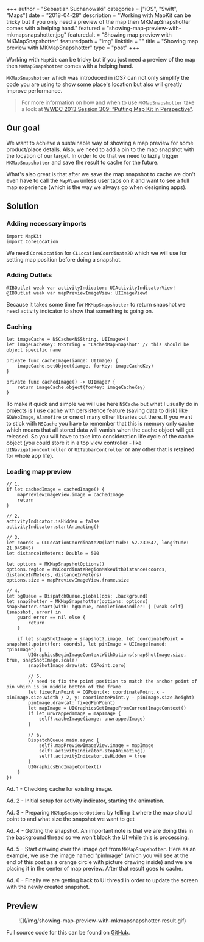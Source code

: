 +++
author = "Sebastian Suchanowski"
categories = ["iOS", "Swift", "Maps"]
date = "2018-04-28"
description = "Working with MapKit can be tricky but if you only need a preview of the map then MKMapSnapshotter comes with a helping hand."
featured = "showing-map-preview-with-mkmapsnapshotter.jpg"
featuredalt = "Showing map preview with MKMapSnapshotter"
featuredpath = "img"
linktitle = ""
title = "Showing map preview with MKMapSnapshotter"
type = "post"
+++

Working with `MapKit` can be tricky but if you just need a preview of the map then `MKMapSnapshotter` comes with a helping hand.

`MKMapSnapshotter` which was introduced in iOS7 can not only simplify the code you are using to show some place's location but also will greatly improve performance.

> For more information on how and when to use `MKMapSnapshotter` take a look at [WWDC 2013 Session 309: “Putting Map Kit in Perspective”](https://developer.apple.com/videos/play/wwdc2013/309/).

## Our goal

We want to achieve a sustainable way of showing a map preview for some product/place details. Also, we need to add a pin to the map snapshot with the location of our target. In order to do that we need to lazily trigger `MKMapSnapshotter` and save the result to cache for the future.

What's also great is that after we save the map snapshot to cache we don't even have to call the `MapView` unless user taps on it and want to see a full map experience (which is the way we always go when designing apps).

## Solution

### Adding necessary imports

```
import MapKit
import CoreLocation
```
We need `CoreLocation` for `CLLocationCoordinate2D` which we will use for setting map position before doing a snapshot.

### Adding Outlets

```
@IBOutlet weak var activityIndicator: UIActivityIndicatorView!
@IBOutlet weak var mapPreviewImageView: UIImageView!
```

Because it takes some time for `MKMapSnapshotter` to return snapshot we need activity indicator to show that something is going on.

### Caching

```
let imageCache = NSCache<NSString, UIImage>()
let imageCacheKey: NSString = "CachedMapSnapshot" // this should be object specific name

private func cacheImage(iamge: UIImage) {
    imageCache.setObject(iamge, forKey: imageCacheKey)
}

private func cachedImage() -> UIImage? {
    return imageCache.object(forKey: imageCacheKey)
}
```

To make it quick and simple we will use here `NSCache` but what I usually do in projects is I use cache with persistence feature (saving data to disk) like `SDWebImage`, `Alamofire` or one of many other libraries out there. If you want to stick with `NSCache` you have to remember that this is memory only cache which means that all stored data will vanish when the cache object will get released. So you will have to take into consideration life cycle of the cache object (you could store it in a top view controller - like `UINavigationController` or `UITabbarController` or any other that is retained for whole app life).

### Loading map preview

```
// 1.
if let cachedImage = cachedImage() {
    mapPreviewImageView.image = cachedImage
    return
}

// 2.
activityIndicator.isHidden = false
activityIndicator.startAnimating()

// 3.
let coords = CLLocationCoordinate2D(latitude: 52.239647, longitude: 21.045845)
let distanceInMeters: Double = 500

let options = MKMapSnapshotOptions()
options.region = MKCoordinateRegionMakeWithDistance(coords, distanceInMeters, distanceInMeters)
options.size = mapPreviewImageView.frame.size

// 4.
let bgQueue = DispatchQueue.global(qos: .background)
let snapShotter = MKMapSnapshotter(options: options)
snapShotter.start(with: bgQueue, completionHandler: { [weak self] (snapshot, error) in
    guard error == nil else {
        return
    }
    
    if let snapShotImage = snapshot?.image, let coordinatePoint = snapshot?.point(for: coords), let pinImage = UIImage(named: "pinImage") {
        UIGraphicsBeginImageContextWithOptions(snapShotImage.size, true, snapShotImage.scale)
        snapShotImage.draw(at: CGPoint.zero)

        // 5.
        // need to fix the point position to match the anchor point of pin which is in middle bottom of the frame
        let fixedPinPoint = CGPoint(x: coordinatePoint.x - pinImage.size.width / 2, y: coordinatePoint.y - pinImage.size.height)
        pinImage.draw(at: fixedPinPoint)
        let mapImage = UIGraphicsGetImageFromCurrentImageContext()
        if let unwrappedImage = mapImage {
            self?.cacheImage(iamge: unwrappedImage)
        }

        // 6.
        DispatchQueue.main.async {
            self?.mapPreviewImageView.image = mapImage
            self?.activityIndicator.stopAnimating()
            self?.activityIndicator.isHidden = true
        }
        UIGraphicsEndImageContext()
    }
})
```

Ad. 1 - Checking cache for existing image.

Ad. 2 - Initial setup for activity indicator, starting the animation.

Ad. 3 - Preparing `MKMapSnapshotOptions` by telling it where the map should point to and what size the snapshot we want to get

Ad. 4 - Getting the snapshot. An important note is that we are doing this in the background thread so we won't block the UI while this is processing.

Ad. 5 - Start drawing over the image got from `MKMapSnapshotter`. Here as an example, we use the image named "pinImage" (which you will see at the end of this post as a orange circle with picture drawing inside) and we are placing it in the center of map preview. After that result goes to cache.

Ad. 6 - Finally we are getting back to UI thread in order to update the screen with the newly created snapshot.

## Preview

<center>
	![](/img/showing-map-preview-with-mkmapsnapshotter-result.gif)
</center>

Full source code for this can be found on [GitHub](https://github.com/Synappse/tutorials/tree/master/ios/02-map-preview-with-mkmapsnapshotter).